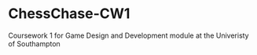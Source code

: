# ChessChase-CW1
Coursework 1 for Game Design and Development module at the Univeristy of Southampton
